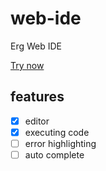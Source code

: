 # web-ide

Erg Web IDE

[Try now](https://erg-lang.org/web-ide)

## features

- [x] editor
- [x] executing code
- [ ] error highlighting
- [ ] auto complete
